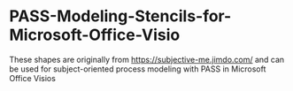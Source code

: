 # PASS-Modeling-Stencils-for-Microsoft-Office-Visio
These shapes are originally from https://subjective-me.jimdo.com/ and can be used for subject-oriented process modeling with PASS in Microsoft Office Visios
